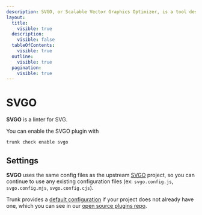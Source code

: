 ```yaml
---
description: SVGO, or Scalable Vector Graphics Optimizer, is a tool designed to optimize SVG files, making them smaller and more efficient without compromising on quality.
layout:
  title:
    visible: true
  description:
    visible: false
  tableOfContents:
    visible: true
  outline:
    visible: true
  pagination:
    visible: true
---
```


# SVGO

**SVGO** is a linter for SVG.

You can enable the SVGO plugin with

```shell
trunk check enable svgo
```

## Settings


**SVGO** uses the same config files as the
upstream [SVGO](https://github.com/svg/svgo) project, so you can continue to use any
existing configuration files (ex: `svgo.config.js`, `svgo.config.mjs`, `svgo.config.cjs`).
    

Trunk provides a [default configuration](https://github.com/trunk-io/plugins/tree/main/linters/svgo) if your project does not already have one,
which you can see in our [open source plugins repo](https://github.com/trunk-io/plugins/tree/main).
